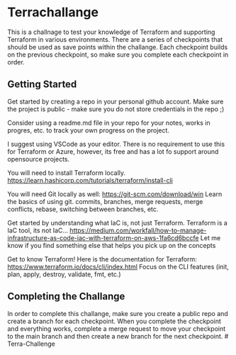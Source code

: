 # Terrachallange

This is a challnage to test your knowledge of Terraform and supporting Terraform in various environments. There are a series of checkpoints that should be used as save points within the challange. Each checkpoint builds on the previous checkpoint, so make sure you complete each checkpoint in order.

## Getting Started

Get started by creating a repo in your personal github account. Make sure the project is public - make sure you do not store credentials in the repo ;)

Consider using a readme.md file in your repo for your notes, works in progres, etc. to track your own progress on the project.

I suggest using VSCode as your editor. There is no requirement to use this for Terraform or Azure, however, its free and has a lot fo support around opensource projects.

You will need to install Terraform locally.
https://learn.hashicorp.com/tutorials/terraform/install-cli

You will need Git locally as well:
https://git-scm.com/download/win
Learn the basics of using git. commits, branches, merge requests, merge conflicts, rebase, switching between branches, etc.

Get started by understanding what IaC is, not just Terraform. Terraform is a IaC tool, its not IaC...
https://medium.com/workfall/how-to-manage-infrastructure-as-code-iac-with-terraform-on-aws-1fa6cd6bccfe
Let me know if you find something else that helps you pick up on the concepts

Get to know Terraform!
Here is the documentation for Terraform:
https://www.terraform.io/docs/cli/index.html
Focus on the CLI features (init, plan, apply, destroy, validate, fmt, etc.)

## Completing the Challange

In order to complete this challange, make sure you create a public repo and create a branch for each checkpoint. When you complete the checkpoint and everything works, complete a merge request to move your checkpoint to the main branch and then create a new branch for the next checkpoint.
#   T e r r a - C h a l l e n g e  
 